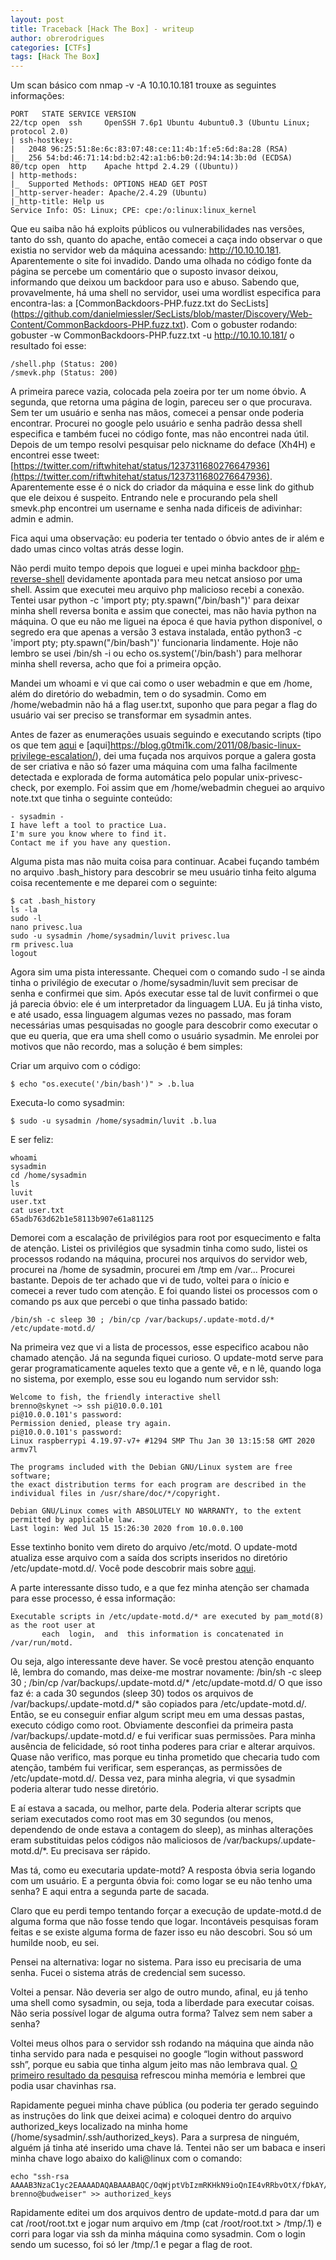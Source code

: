 ```yaml
---
layout: post
title: Traceback [Hack The Box] - writeup
author: obrerodrigues
categories: [CTFs]
tags: [Hack The Box]
---
```


Um scan básico com nmap -v -A  10.10.10.181 trouxe as seguintes informações:

```
PORT   STATE SERVICE VERSION
22/tcp open  ssh     OpenSSH 7.6p1 Ubuntu 4ubuntu0.3 (Ubuntu Linux; protocol 2.0)
| ssh-hostkey: 
|   2048 96:25:51:8e:6c:83:07:48:ce:11:4b:1f:e5:6d:8a:28 (RSA)
|_  256 54:bd:46:71:14:bd:b2:42:a1:b6:b0:2d:94:14:3b:0d (ECDSA)
80/tcp open  http    Apache httpd 2.4.29 ((Ubuntu))
| http-methods: 
|_  Supported Methods: OPTIONS HEAD GET POST
|_http-server-header: Apache/2.4.29 (Ubuntu)
|_http-title: Help us
Service Info: OS: Linux; CPE: cpe:/o:linux:linux_kernel
```

Que eu saiba não há exploits públicos ou vulnerabilidades nas versões, tanto do ssh, quanto do apache, então comecei a caça indo observar o que existia no servidor web da máquina acessando: http://10.10.10.181.
Aparentemente o site foi invadido. Dando uma olhada no código fonte da página se percebe um comentário que o suposto invasor deixou, informando que deixou um backdoor para uso e abuso.
Sabendo que, provavelmente, há uma shell no servidor, usei uma wordlist especifica para encontra-las: a [CommonBackdoors-PHP.fuzz.txt do SecLists] (https://github.com/danielmiessler/SecLists/blob/master/Discovery/Web-Content/CommonBackdoors-PHP.fuzz.txt). Com o gobuster rodando: gobuster -w CommonBackdoors-PHP.fuzz.txt -u http://10.10.10.181/ o resultado foi esse:

```
/shell.php (Status: 200)
/smevk.php (Status: 200)
```

A primeira parece vazia, colocada pela zoeira por ter um nome óbvio. A segunda, que retorna uma página de login, pareceu ser o que procurava.
Sem ter um usuário e senha nas mãos, comecei a pensar onde poderia encontrar. Procurei no google pelo usuário e senha padrão dessa shell especifica e também fucei no código fonte, mas não encontrei nada útil. Depois de um tempo resolvi pesquisar pelo nickname do deface (Xh4H) e encontrei esse tweet: [https://twitter.com/riftwhitehat/status/1237311680276647936](https://twitter.com/riftwhitehat/status/1237311680276647936). Aparentemente esse é o nick do criador da máquina e esse link do github que ele deixou é suspeito. Entrando nele e procurando pela shell smevk.php encontrei um username e senha nada dificeis de adivinhar: admin e admin.

Fica aqui uma observação: eu poderia ter tentado o óbvio antes de ir além e dado umas cinco voltas atrás desse login.

Não perdi muito tempo depois que loguei e upei minha backdoor [php-reverse-shell](https://github.com/pentestmonkey/php-reverse-shell) devidamente apontada para meu netcat ansioso por uma shell.
Assim que executei meu arquivo php malicioso recebi a conexão. Tentei usar python -c 'import pty; pty.spawn("/bin/bash")' para deixar minha shell reversa bonita e assim que conectei, mas não havia python na máquina. O que eu não me liguei na época é que havia python disponível, o segredo era que apenas a versão 3 estava instalada, então python3 -c 'import pty; pty.spawn("/bin/bash")' funcionaria lindamente. Hoje não lembro se usei /bin/sh -i ou echo os.system('/bin/bash') para melhorar minha shell reversa, acho que foi a primeira opção.

Mandei um whoami e vi que cai como o user webadmin e que em /home, além do diretório do webadmin, tem o do sysadmin. Como em /home/webadmin não há a flag user.txt, suponho que para pegar a flag do usuário vai ser preciso se transformar em sysadmin antes.

Antes de fazer as enumerações usuais seguindo e executando scripts (tipo os que tem [aqui](https://github.com/swisskyrepo/PayloadsAllTheThings/blob/master/Methodology%20and%20Resources/Linux%20-%20Privilege%20Escalation.md) e [aqui]https://blog.g0tmi1k.com/2011/08/basic-linux-privilege-escalation/), dei uma fuçada nos arquivos porque a galera gosta de ser criativa e não só fazer uma máquina com uma falha facilmente detectada e explorada de forma automática pelo popular unix-privesc-check, por exemplo. Foi assim que em /home/webadmin cheguei ao arquivo note.txt que tinha o seguinte conteúdo:

```
- sysadmin -
I have left a tool to practice Lua.
I'm sure you know where to find it.
Contact me if you have any question.
```

Alguma pista mas não muita coisa para continuar. Acabei fuçando também no arquivo .bash_history para descobrir se meu usuário tinha feito alguma coisa recentemente e me deparei com o seguinte:

```
$ cat .bash_history
ls -la
sudo -l
nano privesc.lua
sudo -u sysadmin /home/sysadmin/luvit privesc.lua 
rm privesc.lua
logout
```

Agora sim uma pista interessante. Chequei com o comando sudo -l se ainda tinha o privilégio de executar o /home/sysadmin/luvit sem precisar de senha e confirmei que sim. Após executar esse tal de luvit confirmei o que já parecia óbvio: ele é um interpretador da linguagem LUA.
Eu já tinha visto, e até usado, essa linguagem algumas vezes no passado, mas foram necessárias umas pesquisadas no google para descobrir como executar o que eu queria, que era uma shell como o usuário sysadmin. Me enrolei por motivos que não recordo, mas a solução é bem simples:

Criar um arquivo com o código:
```
$ echo "os.execute('/bin/bash')" > .b.lua
```

Executa-lo como sysadmin:
```
$ sudo -u sysadmin /home/sysadmin/luvit .b.lua
```

E ser feliz:
```
whoami
sysadmin
cd /home/sysadmin
ls
luvit
user.txt
cat user.txt
65adb763d62b1e58113b907e61a81125
```

Demorei com a escalação de privilégios para root por esquecimento e falta de atenção. Listei os privilégios que sysadmin tinha como sudo, listei os processos rodando na máquina, procurei nos arquivos do servidor web, procurei na /home de sysadmin, procurei em /tmp em /var... Procurei bastante. Depois de ter achado que vi de tudo, voltei para o ínicio e comecei a rever tudo com atenção. E foi quando listei os processos com o comando ps aux que percebi o que tinha passado batido: 

```
/bin/sh -c sleep 30 ; /bin/cp /var/backups/.update-motd.d/* /etc/update-motd.d/
```

Na primeira vez que vi a lista de processos, esse especifico acabou não chamado atenção. Já na segunda fiquei curioso. O update-motd serve para gerar programaticamente aqueles texto que a gente vê, e n lê, quando loga no sistema, por exemplo, esse sou eu logando num servidor ssh:

```
Welcome to fish, the friendly interactive shell
brenno@skynet ~> ssh pi@10.0.0.101
pi@10.0.0.101's password: 
Permission denied, please try again.
pi@10.0.0.101's password: 
Linux raspberrypi 4.19.97-v7+ #1294 SMP Thu Jan 30 13:15:58 GMT 2020 armv7l

The programs included with the Debian GNU/Linux system are free software;
the exact distribution terms for each program are described in the
individual files in /usr/share/doc/*/copyright.

Debian GNU/Linux comes with ABSOLUTELY NO WARRANTY, to the extent
permitted by applicable law.
Last login: Wed Jul 15 15:26:30 2020 from 10.0.0.100
```

Esse textinho bonito vem direto do arquivo /etc/motd. O update-motd atualiza esse arquivo com a saída dos scripts inseridos no diretório /etc/update-motd.d/. Você pode descobrir mais sobre [aqui](http://manpages.ubuntu.com/manpages/xenial/man5/update-motd.5.html).

A parte interessante disso tudo, e a que fez minha atenção ser chamada para esse processo, é essa informação:

```
Executable scripts in /etc/update-motd.d/* are executed by pam_motd(8) as the root user at
       each  login,  and  this information is concatenated in /var/run/motd.
```

Ou seja, algo interessante deve haver. Se você prestou atenção enquanto lê, lembra do comando, mas deixe-me mostrar novamente: /bin/sh -c sleep 30 ; /bin/cp /var/backups/.update-motd.d/* /etc/update-motd.d/
O que isso faz é: a cada 30 segundos (sleep 30) todos os arquivos de /var/backups/.update-motd.d/* são copiados para /etc/update-motd.d/. Então, se eu conseguir enfiar algum script meu em uma dessas pastas, executo código como root.
Obviamente desconfiei da primeira pasta /var/backups/.update-motd.d/ e fui verificar suas permissões. Para minha ausência de felicidade, só root tinha poderes para criar e alterar arquivos. Quase não verifico, mas porque eu tinha prometido que checaria tudo com atenção, também fui verificar, sem esperanças, as permissões de /etc/update-motd.d/. Dessa vez, para minha alegria, vi que sysadmin poderia alterar tudo nesse diretório.

E aí estava a sacada, ou melhor, parte dela. Poderia alterar scripts que seriam executados como root mas em 30 segundos (ou menos, dependendo de onde estava a contagem do sleep), as minhas alterações eram substituidas pelos códigos não maliciosos de /var/backups/.update-motd.d/*. Eu precisava ser rápido.

Mas tá, como eu executaria update-motd? A resposta óbvia seria logando com um usuário. E a pergunta óbvia foi: como logar se eu não tenho uma senha?
E aqui entra a segunda parte de sacada.

Claro que eu perdi tempo tentando forçar a execução de update-motd.d de alguma forma que não fosse tendo que logar. Incontáveis pesquisas foram feitas e se existe alguma forma de fazer isso eu não descobri. Sou só um humilde noob, eu sei.

Pensei na alternativa: logar no sistema. Para isso eu precisaria de uma senha. Fucei o sistema atrás de credencial sem sucesso.

Voltei a pensar. Não deveria ser algo de outro mundo, afinal, eu já tenho uma shell como sysadmin, ou seja, toda a liberdade para executar coisas. Não seria possível logar de alguma outra forma? Talvez sem nem saber a senha?

Voltei meus olhos para o servidor ssh rodando na máquina que ainda não tinha servido para nada e pesquisei no google “login without password ssh”, porque eu sabia que tinha algum jeito mas não lembrava qual. [O primeiro resultado da pesquisa](http://www.linuxproblem.org/art_9.html) refrescou minha memória e lembrei que podia usar chavinhas rsa. 

Rapidamente peguei minha chave pública (ou poderia ter gerado seguindo as instruções do link que deixei acima) e coloquei dentro do arquivo authorized_keys localizado na minha home (/home/sysadmin/.ssh/authorized_keys). Para a surpresa de ninguém, alguém já tinha até inserido uma chave lá. Tentei não ser um babaca e inseri minha chave logo abaixo do kali@linux com o comando:

```
echo "ssh-rsa AAAAB3NzaC1yc2EAAAADAQABAAABAQC/OqWjptVbIzmRKHkN9ioQnIE4vRRbvOtX/fDkAY/KrkWhkg+FYTDmukF9ahWMwFX4v9ugrMVQZhlaNQEXz+xCzpvMbkEdSeErUmedP5XeNJgrE3rEHq77y8QIP/+yZQcGehyr4fpeO63z1P/a9i+j0KRNJUicKEA3BNYkC+7vjVX3BQnDBygVeWQzTUtPr3cxW+i01QXJD9NHqSnb7Hu3V3opaztRAaBNQilfzcrOmM592tZxL48Xqg58vb6VjpkI62qGlSXNKHOJCLU3DD66V9Qi/A9/UE0VqFI9O6vZi8v/YwpKhZ6gzz3fk4zL3kyqb8jd01bkGrUV+c0WwisV brenno@budweiser" >> authorized_keys
```

Rapidamente editei um dos arquivos dentro de update-motd.d para dar um cat /root/root.txt e jogar num arquivo em /tmp (cat /root/root.txt > /tmp/.1) e corri para logar via ssh da minha máquina como sysadmin. Com o login sendo um sucesso, foi só ler /tmp/.1 e pegar a flag de root.
